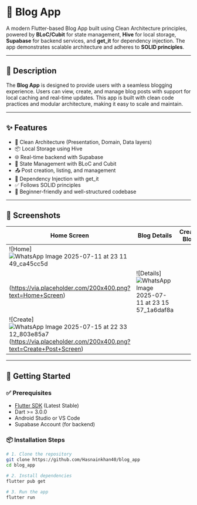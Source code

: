 # 📱 Blog App

A modern Flutter-based Blog App built using Clean Architecture principles, powered by **BLoC/Cubit** for state management, **Hive** for local storage, **Supabase** for backend services, and **get_it** for dependency injection. The app demonstrates scalable architecture and adheres to **SOLID principles**.

---

## 📝 Description

The **Blog App** is designed to provide users with a seamless blogging experience. Users can view, create, and manage blog posts with support for local caching and real-time updates. This app is built with clean code practices and modular architecture, making it easy to scale and maintain.

---

## ✨ Features

- 🔁 Clean Architecture (Presentation, Domain, Data layers)
- 📦 Local Storage using Hive
- 🌐 Real-time backend with Supabase
- 💼 State Management with BLoC and Cubit
- 📤 Post creation, listing, and management
- 🧠 Dependency Injection with get_it
- ✅ Follows SOLID principles
- 🎯 Beginner-friendly and well-structured codebase

---

## 📸 Screenshots

| Home Screen | Blog Details | Create Blog |
|-------------|--------------|--------------|
| ![Home]![WhatsApp Image 2025-07-11 at 23 11 49_ca45cc5d](https://github.com/user-attachments/assets/e2217a8a-438d-4b4a-bd20-29b9c2e8c6ba)
(https://via.placeholder.com/200x400.png?text=Home+Screen) | ![Details]![WhatsApp Image 2025-07-11 at 23 15 57_1a6daf8a](https://github.com/user-attachments/assets/d8fca88f-d7d8-4123-8532-ad67607964b6)
 | ![Create]![WhatsApp Image 2025-07-15 at 22 33 12_803e85a7](https://github.com/user-attachments/assets/e20f3b5a-dfe7-40fc-9427-8eb76954d427)(https://via.placeholder.com/200x400.png?text=Create+Post+Screen) |

---

## 🚀 Getting Started

### ✅ Prerequisites

- [Flutter SDK](https://flutter.dev/docs/get-started/install) (Latest Stable)
- Dart >= 3.0.0
- Android Studio or VS Code
- Supabase Account (for backend)

### 📦 Installation Steps

```bash
# 1. Clone the repository
git clone https://github.com/Hasnainkhan40/blog_app
cd blog_app

# 2. Install dependencies
flutter pub get

# 3. Run the app
flutter run

